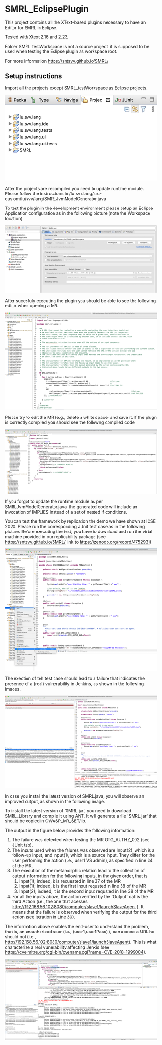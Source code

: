 # SMRL_EclipsePlugin

This project contains all the XText-based plugins necessary to have an Editor for SMRL in Eclipse.

Tested with Xtext 2.16 and 2.23.

Folder SMRL_testWorkspace is not a source project, it is supposed to be used when testing the Eclipse plugin as workspace root.


For more information https://sntsvv.github.io/SMRL/

## Setup instructions 

Import all the projects except SMRL_testWorkspace as Eclipse projects.

![SMRL Workspace Configuration](/Documentation/images/SMRL_WorkspaceSetup.png)


After the projects are recompiled you need to update runtime module. Please follow the instructions in /lu.svv.lang/src-custom/lu/svv/lang/SMRLJvmModelGenerator.java

To test the plugin in the development environment please setup an Eclipse Application configuration as in the following picture (note the Workspace location)

![SMRL Test Configuration](/Documentation/images/SMRL_EclipsePlugin_TestConfiguration.png)

After sucesfuly executing the plugin you should be able to see the following editor when opening a MR.

![SMRL Editor](/Documentation/images/SMRL_Editor.png)

Please try to edit the MR (e.g., delete a white space) and save it. If the plugn is correctly compiled you should see the followng compiled code. 

![SMRL Generated Code](/Documentation/images/SMRL_GeneratedCode.png)

If you forgot to update the runtime module as per SMRLJvmModelGenerator.java, the generated code will include an invocation of IMPLIES instead of a set of nested if conditions.


You can test the framework by replication the demo we have shown at ICSE 2020. Please run the corresponding JUnit test case as in the following picture.
Before executing the test, you have to download and run the virtal machine provided in our replicability package (see https://sntsvv.github.io/SMRL/ link to https://zenodo.org/record/4752931)

![SMRL Executing JUnit Test](/Documentation/images/SMRL_Test.png)

The exection of teh test case should lead to a failure that indicates the presence of a (real) vulnerability in Jenkins, as shown in the following images.

![SMRL Test Execution Result](/Documentation/images/SMRL_TestExecution.png)

In case you install the latest version of SMRL.java, you will observe an improved output, as shown in the following image.

To install the latest version of 'SMRL.jar', you need to download SMRL_Library and compile it using ANT. It will generate a file 'SMRL.jar' that should be copied in OWASP_MR_SET/lib.

The output in the figure below provides the following information:
1. The failure was detected when testing the MR OTG_AUTHZ_002 (see JUnit tab).
1. The inputs used when the falures was observed are Input(2), which is a follow-up input, and Input(1), which is a source input. They differ for the user perfoming the action (i.e., user1 VS admin), as specified in line 34 of the MR.
1. The execution of the metamorphic relation lead to the collection of output information for the following inputs, in the given order, that is
    1. Input(1); indeed, it is requested in line 37 of the MR
    1. Input(1); indeed, it is the first input requsted in line 38 of the MR
    1. Input(2); indeed, it is the second input requsted in line 38 of the MR    
1. For all the inputs above, the action verified by the 'Output' call is the third Action (i.e., the one that acesses http://192.168.56.102:8080/computer/slave1/launchSlaveAgent ). It means that the failure is observed when verifying the output for the third action (see iteration in Line 30). 

The information above enables the end-user to understand the problem, that is, an unauthorized user (i.e., (user1,user1Pass) ), can access a URL he should not (i.e., http://192.168.56.102:8080/computer/slave1/launchSlaveAgent). This is what characterize a real vunerability affecting Jenkis (see https://cve.mitre.org/cgi-bin/cvename.cgi?name=CVE-2018-1999004).

![SMRL Test Execution Result](/Documentation/images/SMRL_TestExecution_Improved.png)
